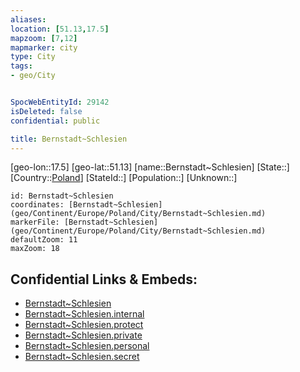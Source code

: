 ```yaml
---
aliases: 
location: [51.13,17.5]
mapzoom: [7,12] 
mapmarker: city 
type: City
tags:
- geo/City


SpocWebEntityId: 29142
isDeleted: false
confidential: public

title: Bernstadt~Schlesien
---
```

[geo-lon::17.5]
[geo-lat::51.13]
[name::Bernstadt~Schlesien]
[State::]
[Country::[Poland](geo/Continent/Europe/Poland.md)]
[StateId::]
[Population::]
[Unknown::]


```leaflet
id: Bernstadt~Schlesien
coordinates: [Bernstadt~Schlesien](geo/Continent/Europe/Poland/City/Bernstadt~Schlesien.md)
markerFile: [Bernstadt~Schlesien](geo/Continent/Europe/Poland/City/Bernstadt~Schlesien.md)
defaultZoom: 11 
maxZoom: 18
```


## Confidential Links & Embeds: 
- [Bernstadt~Schlesien](../../../../../../_public/geo/Continent/Europe/Poland/City/Bernstadt~Schlesien.md) 
- [Bernstadt~Schlesien.internal](../../../../../../_internal/geo/Continent/Europe/Poland/City/Bernstadt~Schlesien.internal.md) 
- [Bernstadt~Schlesien.protect](../../../../../../_protect/geo/Continent/Europe/Poland/City/Bernstadt~Schlesien.protect.md) 
- [Bernstadt~Schlesien.private](../../../../../../_private/geo/Continent/Europe/Poland/City/Bernstadt~Schlesien.private.md) 
- [Bernstadt~Schlesien.personal](../../../../../../_personal/geo/Continent/Europe/Poland/City/Bernstadt~Schlesien.personal.md) 
- [Bernstadt~Schlesien.secret](../../../../../../_secret/geo/Continent/Europe/Poland/City/Bernstadt~Schlesien.secret.md) 
